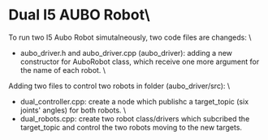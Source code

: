 # Dual I5 AUBO Robot\ 

To run two I5 Aubo Robot simutalneously, two code files are changeds: \
- aubo_driver.h and aubo_driver.cpp (aubo_driver): adding a new constructor for AuboRobot class, which receive one more argument for the name of each robot. \

Adding two files to control two robots in folder (aubo_driver/src): \
- dual_controller.cpp: create a node which publishc a target_topic (six joints' angles) for both robots. \
- dual_robots.cpp: create two robot class/drivers which subcribed the target_topic and control the two robots moving to the new targets.







